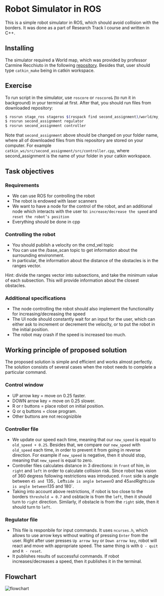 Robot Simulator in ROS
================================

This is a simple robot simulator in ROS, which should avoid collision with the borders. It was done as a part of Research Track I course and written in C++.

Installing
----------------------

The simulator required a World map, which was provided by professor Carmine Recchiuto in the following [repository](https://github.com/CarmineD8/second_assignment). Besides that, user should type `catkin_make` being in catkin workspace.

Exercise
-----------------------------

To run script in the simulator, use `roscore` or `roscore&` (to run it in background) in your terminal at first.
After that, you should run files from downloaded repository:

```bash
$ rosrun stage_ros stageros $(rospack find second_assignment)/world/my_world.world
$ rosrun second_assignment regulator
$ rosrun second_assignment controller
```
Note that `second_assignment` above should be changed on your folder name, where all of downloaded files from this repository are stored on your computer. For example `catkin_ws/src/second_assignment/src/controller.cpp`, where second_assignment is the name of your folder in your catkin workspace.


Task objectives
---------
### Requirements ###

- We can use ROS for controlling the robot
- The robot is endowed with laser scanners
- We want to have a node for the control of the robot, and an additional node which interacts with the user to: `increase/decrease the speed` and `reset the robot’s position`
- Everything should be done in cpp 

### Controlling the robot ###

- You should publish a velocity on the cmd_vel topic
- You can use the /base_scan topic to get information about the surrounding environment.
- In particular, the information about the distance of the obstacles is in the ranges vector.

Hint: divide the ranges vector into subsections, and take the minimum value of each subsection. This will provide
information about the closest obstacles. 

### Additional specifications ###

- The node controlling the robot should also implement the functionality for increasing/decreasing the speed
- The UI node should constantly wait for an input for the user, which can either ask to increment or decrement the velocity, or to put the robot in the initial position.
- The robot may crash if the speed is increased too much. 

Working principle of proposed solution
-----------------------------

The proposed solution is simple and efficient and works almost perfectly. The solution consists of several cases when the robot needs to complete a particular command.

### Control window ###

- UP arrow key = move on 0.25 faster.
- DOWN arrow key = move on 0.25 slower.
- R or r buttons = place robot on initial position.
- Q or q buttons = close program.
- Other buttons are not recognizible

### Controller file ###

- We update our speed each time, meaning that our `new_speed` is equal to `old_speed + 0.25`. Besides that, we compare our `new_speed` with `old_speed` each time, in order to prevent it from going in reverse direction. For example if `new_speed` is negative, then it should stop, meaning that `new_speed` is equal to zero.
- Controller files calculates distance in 3 directions: in `front` of him, in `right` and `left` in order to calculate collision risk. Since robot has vision of 360 degress following restrictions was introduced. `Front` side is angle between `45 and `135`, `Left` side is angle between `0 and 45` and `Right` side is angle between `135 and 180`.
- Taking into account above restrictions, if robot is too close to the borders `threshold = 0.7` and osbtacle is from the `left`, then it should turn to `right` direction. Similarly, if obstacle is from the `right` side, then it should turn to `left`.

### Regulator file ###

- This file is responbile for input commands. It uses `ncurses.h`, which allows to use arrow keys without waiting of pressing `Enter` from the user. Right after user presses `Up arrow key` or `Down arrow key`, robot will react and move with appropriate speed. The same thing is with `Q - quit` and `R - reset`. 
- It publishes results of successful commands. If robot increases/decreases a speed, then it publishes it in the terminal.

Flowchart
-----------------------------
![flowchart](https://user-images.githubusercontent.com/67557966/141962747-017895b6-90b8-4a16-9245-ac5e221b2cce.jpg)
